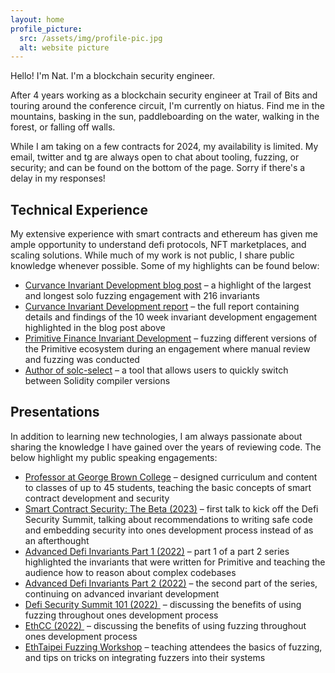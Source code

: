 ```yaml
---
layout: home
profile_picture:
  src: /assets/img/profile-pic.jpg
  alt: website picture
---
```


<p>
Hello! I'm Nat. I'm a blockchain security engineer.
</p>

<p>
After 4 years working as a blockchain security engineer at Trail of Bits and touring around the conference circuit, I'm currently on hiatus. Find me in the mountains, basking in the sun, paddleboarding on the water, walking in the forest, or falling off walls.

While I am taking on a few contracts for 2024, my availability is limited. My email, twitter and tg are always open to chat about tooling, fuzzing, or security; and can be found on the bottom of the page. Sorry if there's a delay in my responses!
</p>

<h2>Technical Experience</h2>
<p>My extensive experience with smart contracts and ethereum has given me ample opportunity to understand defi protocols, NFT marketplaces, and scaling solutions. While much of my work is not public, I share public knowledge whenever possible. Some of my highlights can be found below:
  <ul>
    <li><a href="https://blog.trailofbits.com/2024/04/30/curvance-invariants-unleashed/">Curvance Invariant Development blog post</a> – a highlight of the largest and longest solo fuzzing engagement with 216 invariants</li>
    <li><a href="https://github.com/trailofbits/publications/blob/master/reviews/2024-03-curvance-invariant-development.pdf">Curvance Invariant Development report</a> – the full report containing details and findings of the 10 week invariant development engagement highlighted in the blog post above</li>
    <li><a href="https://github.com/primitivefinance/rmm-core/tree/main/contracts/crytic">Primitive Finance Invariant Development</a> – fuzzing different versions of the Primitive ecosystem during an engagement where manual review and fuzzing was conducted</li>
    <li><a href="https://github.com/crytic/solc-select">Author of solc-select</a> – a tool that allows users to quickly switch between Solidity compiler versions</li>
  </ul>
</p>

<h2>Presentations</h2>
<p>In addition to learning new technologies, I am always passionate about sharing the knowledge I have gained over the years of reviewing code. The below highlight my public speaking engagements:</p>

<ul>
  <li><a href="https://www.georgebrown.ca/programs/blockchain-development-program-postgraduate-t475">Professor at George Brown College</a> – designed curriculum and content to classes of up to 45 students, teaching the basic concepts of smart contract development and security</li>
  <li><a href="https://www.youtube.com/watch?v=vETc-RXZoKA">Smart Contract Security: The Beta (2023)</a> – first talk to kick off the Defi Security Summit, talking about recommendations to writing safe code and embedding security into ones development process instead of as an afterthought</li>
  <li><a href="https://www.youtube.com/watch?v=vQTexNuWDrM&t=2s">Advanced Defi Invariants Part 1 (2022)</a> – part 1 of a part 2 series highlighted the invariants that were written for Primitive and teaching the audience how to reason about complex codebases</li>
  <li><a href="https://www.youtube.com/watch?v=zsjVamRTn5M&t=1s">Advanced Defi Invariants Part 2 (2022)</a> – the second part of the series, continuing on advanced invariant development</li>
  <li><a href="https://github.com/trailofbits/publications/tree/master/presentations/How%20to%20fuzz%20like%20a%20pro-Defi%20Security%20Summit-EthCC-EthTaipei#:~:text=Security%20Summit%20101-,Slides,-EthCC">Defi Security Summit 101 (2022) </a> – discussing the benefits of using fuzzing throughout ones development process</li>
  <li><a href="https://github.com/trailofbits/publications/tree/master/presentations/How%20to%20fuzz%20like%20a%20pro-Defi%20Security%20Summit-EthCC-EthTaipei#:~:text=Security%20Summit%20101-,Slides,-EthCC">EthCC (2022) </a> – discussing the benefits of using fuzzing throughout ones development process</li>
  <li><a href="https://github.com/trailofbits/publications/blob/master/presentations/How%20to%20fuzz%20like%20a%20pro-Defi%20Security%20Summit-EthCC-EthTaipei/Eth%20Taipei%20Workshop.pdf">EthTaipei Fuzzing Workshop</a> – teaching attendees the basics of fuzzing, and tips on tricks on integrating fuzzers into their systems</li>
</ul>
